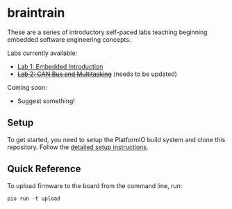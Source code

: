 # braintrain
These are a series of introductory self-paced labs teaching beginning embedded software engineering concepts.

Labs currently available:
- [Lab 1: Embedded Introduction](lab1.md)
- ~~[Lab 2: CAN Bus and Multitasking](lab2.md)~~ (needs to be updated)

Coming soon:
- Suggest something!


## Setup
To get started, you need to setup the PlatformIO build system and clone this repository.
Follow the [detailed setup instructions](SETUP.md).


## Quick Reference
To upload firmware to the board from the command line, run:
```
pio run -t upload
```
